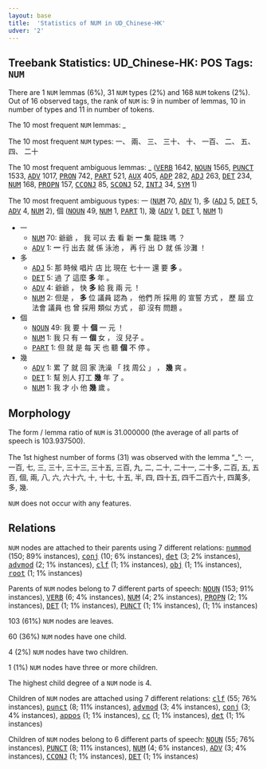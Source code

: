 ```yaml
---
layout: base
title:  'Statistics of NUM in UD_Chinese-HK'
udver: '2'
---
```


## Treebank Statistics: UD_Chinese-HK: POS Tags: `NUM`

There are 1 `NUM` lemmas (6%), 31 `NUM` types (2%) and 168 `NUM` tokens (2%).
Out of 16 observed tags, the rank of `NUM` is: 9 in number of lemmas, 10 in number of types and 11 in number of tokens.

The 10 most frequent `NUM` lemmas: _

The 10 most frequent `NUM` types:  一、 兩、 三、 三十、 十、 一百、 二、 五、 四、 二十

The 10 most frequent ambiguous lemmas: _ (<tt><a href="zh_hk-pos-VERB.html">VERB</a></tt> 1642, <tt><a href="zh_hk-pos-NOUN.html">NOUN</a></tt> 1565, <tt><a href="zh_hk-pos-PUNCT.html">PUNCT</a></tt> 1533, <tt><a href="zh_hk-pos-ADV.html">ADV</a></tt> 1017, <tt><a href="zh_hk-pos-PRON.html">PRON</a></tt> 742, <tt><a href="zh_hk-pos-PART.html">PART</a></tt> 521, <tt><a href="zh_hk-pos-AUX.html">AUX</a></tt> 405, <tt><a href="zh_hk-pos-ADP.html">ADP</a></tt> 282, <tt><a href="zh_hk-pos-ADJ.html">ADJ</a></tt> 263, <tt><a href="zh_hk-pos-DET.html">DET</a></tt> 234, <tt><a href="zh_hk-pos-NUM.html">NUM</a></tt> 168, <tt><a href="zh_hk-pos-PROPN.html">PROPN</a></tt> 157, <tt><a href="zh_hk-pos-CCONJ.html">CCONJ</a></tt> 85, <tt><a href="zh_hk-pos-SCONJ.html">SCONJ</a></tt> 52, <tt><a href="zh_hk-pos-INTJ.html">INTJ</a></tt> 34, <tt><a href="zh_hk-pos-SYM.html">SYM</a></tt> 1)

The 10 most frequent ambiguous types:  一 (<tt><a href="zh_hk-pos-NUM.html">NUM</a></tt> 70, <tt><a href="zh_hk-pos-ADV.html">ADV</a></tt> 1), 多 (<tt><a href="zh_hk-pos-ADJ.html">ADJ</a></tt> 5, <tt><a href="zh_hk-pos-DET.html">DET</a></tt> 5, <tt><a href="zh_hk-pos-ADV.html">ADV</a></tt> 4, <tt><a href="zh_hk-pos-NUM.html">NUM</a></tt> 2), 個 (<tt><a href="zh_hk-pos-NOUN.html">NOUN</a></tt> 49, <tt><a href="zh_hk-pos-NUM.html">NUM</a></tt> 1, <tt><a href="zh_hk-pos-PART.html">PART</a></tt> 1), 幾 (<tt><a href="zh_hk-pos-ADV.html">ADV</a></tt> 1, <tt><a href="zh_hk-pos-DET.html">DET</a></tt> 1, <tt><a href="zh_hk-pos-NUM.html">NUM</a></tt> 1)


* 一
  * <tt><a href="zh_hk-pos-NUM.html">NUM</a></tt> 70: 爺爺 ， 我 可以 去 看 新 <b>一</b> 集 龍珠 嗎 ？
  * <tt><a href="zh_hk-pos-ADV.html">ADV</a></tt> 1: <b>一</b> 行 出去 就 係 泳池 ， 再 行 出 Ｄ 就 係 沙灘 ！
* 多
  * <tt><a href="zh_hk-pos-ADJ.html">ADJ</a></tt> 5: 那 時候 唱片 店 比 現在 七十一 還 要 <b>多</b> 。
  * <tt><a href="zh_hk-pos-DET.html">DET</a></tt> 5: 過 了 這麼 <b>多</b> 年 。
  * <tt><a href="zh_hk-pos-ADV.html">ADV</a></tt> 4: 爺爺 ， 快 <b>多</b> 給 我 兩 元 ！
  * <tt><a href="zh_hk-pos-NUM.html">NUM</a></tt> 2: 但是 ， <b>多</b> 位 議員 認為 ， 他們 所 採用 的 宣誓 方式 ， 歷 屆 立法會 議員 也 曾 採用 類似 方式 ， 卻 沒有 問題 。
* 個
  * <tt><a href="zh_hk-pos-NOUN.html">NOUN</a></tt> 49: 我 要 十 <b>個</b> 一 元 ！
  * <tt><a href="zh_hk-pos-NUM.html">NUM</a></tt> 1: 我 只 有 一 <b>個</b> 女 ， 沒 兒子 。
  * <tt><a href="zh_hk-pos-PART.html">PART</a></tt> 1: 但 就 是 每 天 也 聽 <b>個</b> 不 停 。
* 幾
  * <tt><a href="zh_hk-pos-ADV.html">ADV</a></tt> 1: 累 了 就 回 家 洗澡 「 找 周公 」 ， <b>幾</b> 爽 。
  * <tt><a href="zh_hk-pos-DET.html">DET</a></tt> 1: 幫 別人 打工 <b>幾</b> 年 了 。
  * <tt><a href="zh_hk-pos-NUM.html">NUM</a></tt> 1: 我 才 小 他 <b>幾</b> 歲 。

## Morphology

The form / lemma ratio of `NUM` is 31.000000 (the average of all parts of speech is 103.937500).

The 1st highest number of forms (31) was observed with the lemma “_”: 一, 一百, 七, 三, 三十, 三十三, 三十五, 三百, 九, 二, 二十, 二十一, 二十多, 二百, 五, 五百, 個, 兩, 八, 六, 六十六, 十, 十七, 十五, 半, 四, 四十五, 四千二百六十, 四萬多, 多, 幾.

`NUM` does not occur with any features.


## Relations

`NUM` nodes are attached to their parents using 7 different relations: <tt><a href="zh_hk-dep-nummod.html">nummod</a></tt> (150; 89% instances), <tt><a href="zh_hk-dep-conj.html">conj</a></tt> (10; 6% instances), <tt><a href="zh_hk-dep-det.html">det</a></tt> (3; 2% instances), <tt><a href="zh_hk-dep-advmod.html">advmod</a></tt> (2; 1% instances), <tt><a href="zh_hk-dep-clf.html">clf</a></tt> (1; 1% instances), <tt><a href="zh_hk-dep-obj.html">obj</a></tt> (1; 1% instances), <tt><a href="zh_hk-dep-root.html">root</a></tt> (1; 1% instances)

Parents of `NUM` nodes belong to 7 different parts of speech: <tt><a href="zh_hk-pos-NOUN.html">NOUN</a></tt> (153; 91% instances), <tt><a href="zh_hk-pos-VERB.html">VERB</a></tt> (6; 4% instances), <tt><a href="zh_hk-pos-NUM.html">NUM</a></tt> (4; 2% instances), <tt><a href="zh_hk-pos-PROPN.html">PROPN</a></tt> (2; 1% instances), <tt><a href="zh_hk-pos-DET.html">DET</a></tt> (1; 1% instances), <tt><a href="zh_hk-pos-PUNCT.html">PUNCT</a></tt> (1; 1% instances),  (1; 1% instances)

103 (61%) `NUM` nodes are leaves.

60 (36%) `NUM` nodes have one child.

4 (2%) `NUM` nodes have two children.

1 (1%) `NUM` nodes have three or more children.

The highest child degree of a `NUM` node is 4.

Children of `NUM` nodes are attached using 7 different relations: <tt><a href="zh_hk-dep-clf.html">clf</a></tt> (55; 76% instances), <tt><a href="zh_hk-dep-punct.html">punct</a></tt> (8; 11% instances), <tt><a href="zh_hk-dep-advmod.html">advmod</a></tt> (3; 4% instances), <tt><a href="zh_hk-dep-conj.html">conj</a></tt> (3; 4% instances), <tt><a href="zh_hk-dep-appos.html">appos</a></tt> (1; 1% instances), <tt><a href="zh_hk-dep-cc.html">cc</a></tt> (1; 1% instances), <tt><a href="zh_hk-dep-det.html">det</a></tt> (1; 1% instances)

Children of `NUM` nodes belong to 6 different parts of speech: <tt><a href="zh_hk-pos-NOUN.html">NOUN</a></tt> (55; 76% instances), <tt><a href="zh_hk-pos-PUNCT.html">PUNCT</a></tt> (8; 11% instances), <tt><a href="zh_hk-pos-NUM.html">NUM</a></tt> (4; 6% instances), <tt><a href="zh_hk-pos-ADV.html">ADV</a></tt> (3; 4% instances), <tt><a href="zh_hk-pos-CCONJ.html">CCONJ</a></tt> (1; 1% instances), <tt><a href="zh_hk-pos-DET.html">DET</a></tt> (1; 1% instances)

